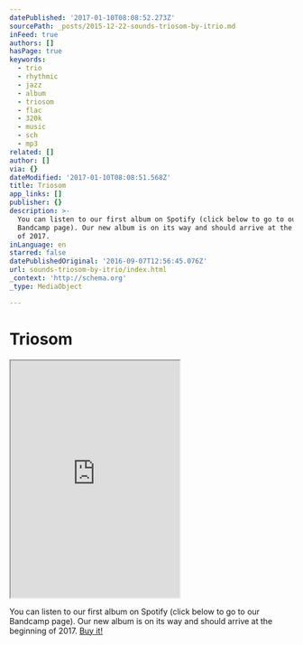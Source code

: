 ```yaml
---
datePublished: '2017-01-10T08:08:52.273Z'
sourcePath: _posts/2015-12-22-sounds-triosom-by-itrio.md
inFeed: true
authors: []
hasPage: true
keywords:
  - trio
  - rhythmic
  - jazz
  - album
  - triosom
  - flac
  - 320k
  - music
  - sch
  - mp3
related: []
author: []
via: {}
dateModified: '2017-01-10T08:08:51.568Z'
title: Triosom
app_links: []
publisher: {}
description: >-
  You can listen to our first album on Spotify (click below to go to our
  Bandcamp page). Our new album is on its way and should arrive at the beginning
  of 2017.
inLanguage: en
starred: false
datePublishedOriginal: '2016-09-07T12:56:45.076Z'
url: sounds-triosom-by-itrio/index.html
_context: 'http://schema.org'
_type: MediaObject

---
```

# Triosom

<iframe src="https://the-grid.github.io/ed-userhtml/?g=eJwlkLFygzAQRH9FQx8OjMcZY0SXIp2L_MBJOpDGEmJOYjD5-kDYal-1b7ZzA2MgkfLmSRYqsiFuRfUQqzPZtuKzqub3Q1hyo82tuFa3HQuRWMvC5jynFkDhZDSGudQxwFdQZAyZp8eNGNCrJcj61lyb5l43F0jul6RHHgnUqKOXzX_Au-l1YDXc62EA5LxGfskU0HvIjFOakWnKMvNCcMyhGye5kkou08d8zu1mhMFTSn2HwjINp-ZuGZbkdOkyu1hqe4rBQSmGov85i1Cb-C4P6AD7Ds57-j9PM2aa" height="420" style=""></iframe>

You can listen to our first album on Spotify (click below to go to our Bandcamp page). Our new album is on its way and should arrive at the beginning of 2017\.
[Buy it!][0]

[0]: http://music.itrio.ch/